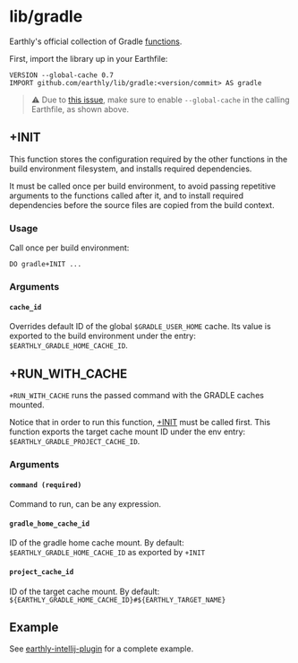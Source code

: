 # lib/gradle

Earthly's official collection of Gradle [functions](https://docs.earthly.dev/docs/guides/functions).

First, import the library up in your Earthfile:
```earthfile
VERSION --global-cache 0.7
IMPORT github.com/earthly/lib/gradle:<version/commit> AS gradle
```
> :warning: Due to [this issue](https://github.com/earthly/earthly/issues/3490), make sure to enable `--global-cache` in the calling Earthfile, as shown above.

## +INIT

This function stores the configuration required by the other functions in the build environment filesystem, and installs required dependencies.

It must be called once per build environment, to avoid passing repetitive arguments to the functions called after it, and to install required dependencies before the source files are copied from the build context.

### Usage

Call once per build environment:
```earthfile
DO gradle+INIT ...
```

### Arguments
#### `cache_id`
Overrides default ID of the global `$GRADLE_USER_HOME` cache. Its value is exported to the build environment under the entry: `$EARTHLY_GRADLE_HOME_CACHE_ID`.

## +RUN_WITH_CACHE

`+RUN_WITH_CACHE` runs the passed command with the GRADLE caches mounted.

Notice that in order to run this function, [+INIT](#init) must be called first. This function exports the target cache mount ID under the env entry: `$EARTHLY_GRADLE_PROJECT_CACHE_ID`.

### Arguments
#### `command (required)`
Command to run, can be any expression.

#### `gradle_home_cache_id`
ID of the gradle home cache mount. By default: `$EARTHLY_GRADLE_HOME_CACHE_ID` as exported by `+INIT`

#### `project_cache_id`
ID of the target cache mount. By default: `${EARTHLY_GRADLE_HOME_CACHE_ID}#${EARTHLY_TARGET_NAME}`

## Example
See [earthly-intellij-plugin](https://github.com/earthly/earthly-intellij-plugin/blob/main/Earthfile) for a complete example.